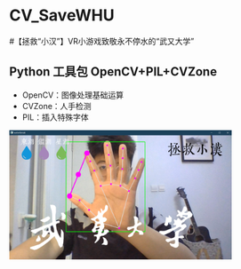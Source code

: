 # CV_SaveWHU
#【拯救“小汉”】VR小游戏致敬永不停水的“武又大学”
## Python 工具包 OpenCV+PIL+CVZone
- OpenCV：图像处理基础运算
- CVZone：人手检测
- PIL：插入特殊字体
<img src="./interface.png" width="400px">
